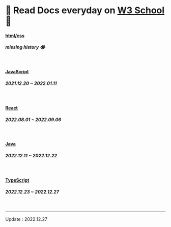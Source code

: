 # 📖 Read Docs everyday on <a href="https://www.w3schools.com/">W3 School</a> 📖

<h4><a href="https://github.com/Moon-GD/read-docs-everyday/tree/main/html">html/css</a></h4>
<h5>missing history 😭</h5>
<br>

<h4><a href="https://github.com/Moon-GD/read-docs-everyday/tree/main/JavaScript">JavaScript</a></h4>
<h5>2021.12.20 ~ 2022.01.11</h5>
<br>

<h4><a href="https://github.com/Moon-GD/read-docs-everyday/tree/main/React">React</a></h4>
<h5>2022.08.01 ~ 2022.09.06</h5>
<br>

<h4><a href="https://github.com/Moon-GD/read-docs-everyday/tree/main/Java">Java</a></h4>
<h5>2022.12.11 ~ 2022.12.22</h5>
<br>

<h4><a href="https://github.com/Moon-GD/read-docs-everyday/tree/main/TypeScript">TypeScript</a></h4>
<h5>2022.12.23 ~ 2022.12.27</h5>
<br>

<hr>
Update : 2022.12.27
